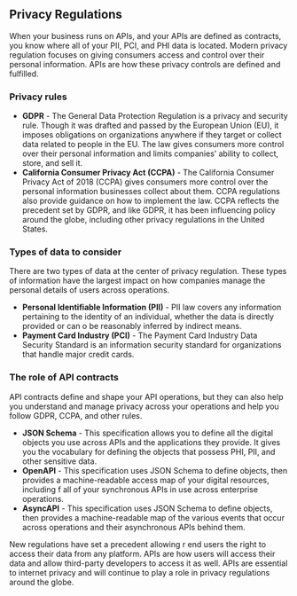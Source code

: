 ## Privacy Regulations 
When your business runs on APIs, and your APIs are defined as contracts, you know where all of your PII, PCI, and PHI data is located. Modern privacy regulation focuses on giving consumers access and control over their personal information. APIs are how these privacy controls are defined and fulfilled. 

### Privacy rules 
 

- **GDPR** - The General Data Protection Regulation is a privacy and security rule. Though it was drafted and passed by the European Union (EU), it imposes obligations on organizations anywhere if they target or collect data related to people in the EU. The law gives consumers more control over their personal information and limits companies’ ability to collect, store, and sell it. 
- **California Consumer Privacy Act (CCPA)** - The California Consumer Privacy Act of 2018 (CCPA) gives consumers more control over the personal information businesses collect about them. CCPA regulations also provide guidance on how to implement the law. CCPA reflects the precedent set by GDPR, and like GDPR, it has been influencing policy around the globe, including other privacy regulations in the United States. 
 
### Types of data to consider 
There are two types of data at the center of privacy regulation. These types of information have the largest impact on how companies manage the personal details of users across operations. 

- **Personal Identifiable Information (PII)** - PII law covers any information pertaining to the identity of an individual, whether the data is directly provided or can o be reasonably inferred by indirect means. 
- **Payment Card Industry (PCI)** - The Payment Card Industry Data Security Standard is an information security standard for organizations that handle major credit cards. 
 
### The role of API contracts 
API contracts define and shape your API operations, but they can also help you understand and manage privacy across your operations and help you follow GDPR, CCPA, and other rules. 

- **JSON Schema** - This specification allows you to define all the digital objects you use across APIs and the applications they provide. It gives you the vocabulary for defining the objects that possess PHI, PII, and other sensitive data. 
- **OpenAPI** - This specification uses JSON Schema to define objects, then provides a machine-readable access map of your digital resources, including f all of your synchronous APIs in use across enterprise operations. 
- **AsyncAPI** - This specification uses JSON Schema to define objects, then provides a machine-readable map of the various events that occur across operations and their asynchronous APIs behind them.
 
 
New regulations have set a precedent allowing r end users the right to access their data from any platform. APIs are how users will access their data and allow third-party developers to access it as well. APIs are essential to internet privacy and will continue to play a role in privacy regulations around the globe. 
